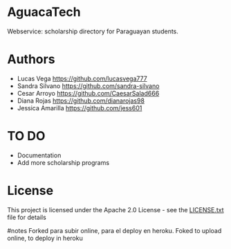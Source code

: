 # AguacaTech

Webservice: scholarship directory for Paraguayan students.


# Authors

* Lucas Vega https://github.com/lucasvega777
* Sandra Silvano https://github.com/sandra-silvano
* Cesar Arroyo https://github.com/CaesarSalad666
* Diana Rojas https://github.com/dianarojas98
* Jessica Amarilla https://github.com/jess601


# TO DO

* Documentation
* Add more scholarship programs


# License

This project is licensed under the Apache 2.0 License - see the [LICENSE.txt](LICENSE.txt) file for details

#notes 
 Forked para subir online, para el deploy en heroku.
 Foked to upload online, to deploy in heroku 